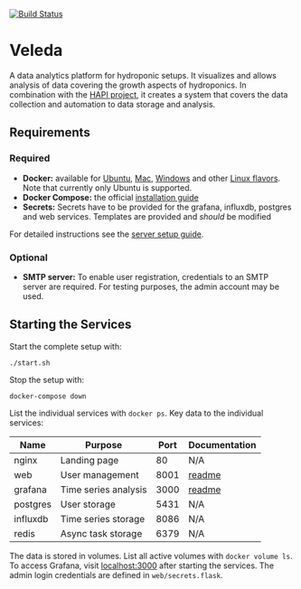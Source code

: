 [![Build Status](https://travis-ci.org/mayaculpa/veleda.svg?branch=master)](https://travis-ci.org/mayaculpa/veleda)

# Veleda

A data analytics platform for hydroponic setups. It visualizes and allows analysis of data covering the growth aspects of hydroponics. In combination with the [HAPI project][1], it creates a system that covers the data collection and automation to data storage and analysis.

## Requirements

### Required

- **Docker:** available for [Ubuntu][2], [Mac][3], [Windows][4] and other [Linux flavors][5]. Note that currently only Ubuntu is supported.
- **Docker Compose:** the official [installation guide][6]
- **Secrets:** Secrets have to be provided for the grafana, influxdb, postgres and web services. Templates are provided and *should* be modified

For detailed instructions see the [server setup guide][7].

### Optional

- **SMTP server:** To enable user registration, credentials to an SMTP server are required. For testing purposes, the admin account may be used.

## Starting the Services

Start the complete setup with:

    ./start.sh

Stop the setup with:

    docker-compose down

List the individual services with `docker ps`. Key data to the individual services:

| Name     | Purpose              | Port | Documentation |
| -------- | -------------------- | ---- |---------------|
| nginx    | Landing page         | 80   | N/A  |
| web      | User management      | 8001 | [readme](web/README.md) |
| grafana  | Time series analysis | 3000 | [readme](grafana/README.md) |
| postgres | User storage         | 5431 | N/A |
| influxdb | Time series storage  | 8086 | N/A |
| redis    | Async task storage   | 6379 | N/A |

The data is stored in volumes. List all active volumes with `docker volume ls`. To access Grafana, visit [localhost:3000](localhost:3000) after starting the services. The admin login credentials are defined in `web/secrets.flask`.

[1]: https://github.com/mayaculpa/hapi
[2]: https://docs.docker.com/install/linux/docker-ce/ubuntu/
[3]: https://docs.docker.com/docker-for-mac/install/
[4]: https://docs.docker.com/docker-for-windows/install/
[5]: https://docs.docker.com/install/
[6]: https://docs.docker.com/compose/install/#install-compose
[7]: server_setup.md
